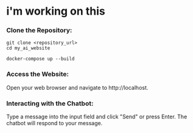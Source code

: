 # i'm working on this


### Clone the Repository:

```
git clone <repository_url>
cd my_ai_website
```

```
docker-compose up --build
```
### Access the Website:
Open your web browser and navigate to http://localhost.

### Interacting with the Chatbot:
Type a message into the input field and click "Send" or press Enter. The chatbot will respond to your message.
